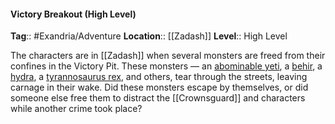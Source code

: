 #### Victory Breakout (High Level)
**Tag**:: #Exandria/Adventure
**Location**:: [[Zadash]]
**Level**:: High Level

 The characters are in [[Zadash]] when several monsters are freed from their confines in the Victory Pit. These monsters — an [abominable yeti](https://www.dndbeyond.com/monsters/abominable-yeti), a [behir](https://www.dndbeyond.com/monsters/behir), a [hydra](https://www.dndbeyond.com/monsters/hydra), a [tyrannosaurus rex](https://www.dndbeyond.com/monsters/tyrannosaurus-rex), and others, tear through the streets, leaving carnage in their wake. Did these monsters escape by themselves, or did someone else free them to distract the [[Crownsguard]] and characters while another crime took place?
